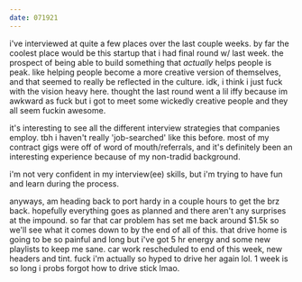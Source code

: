 ```yaml
---
date: 071921
---
```

i've interviewed at quite a few places over the last couple weeks. by far the coolest place would be this startup that i had final round w/ last week. the prospect of being able to build something that *actually* helps people is peak. like helping people become a more creative version of themselves, and that seemed to really be reflected in the culture. idk, i think i just fuck with the vision heavy here. thought the last round went a lil iffy because im awkward as fuck but i got to meet some wickedly creative people and they all seem fuckin awesome. 

it's interesting to see all the different interview strategies that companies employ. tbh i haven't really 'job-searched' like this before. most of my contract gigs were off of word of mouth/referrals, and it's definitely been an interesting experience because of my non-tradid background.

i'm not very confident in my interview(ee) skills, but i'm trying to have fun and learn during the process.

anyways, am heading back to port hardy in a couple hours to get the brz back. hopefully everything goes as planned and there aren't any surprises at the impound. so far that car problem has set me back around $1.5k so we'll see what it comes down to by the end of all of this. that drive home is going to be so painful and long but i've got 5 hr energy and some new playlists to keep me sane. car work rescheduled to end of this week, new headers and tint. fuck i'm actually so hyped to drive her again lol. 1 week is so long i probs forgot how to drive stick lmao. 